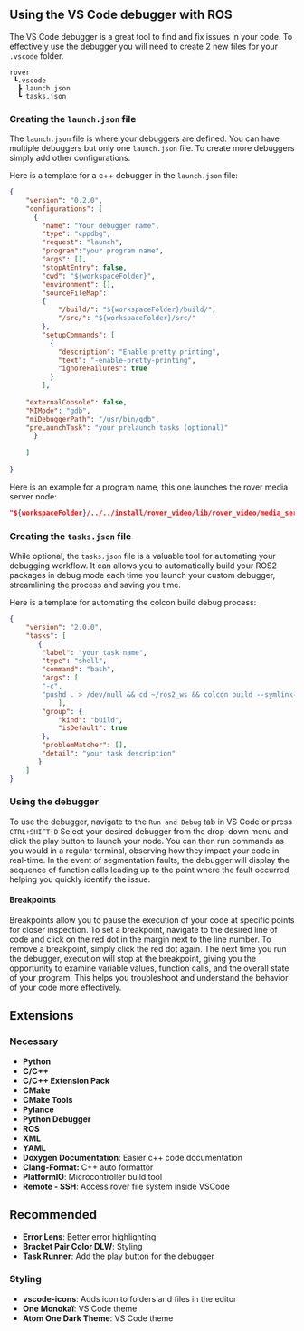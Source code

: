 ## Using the VS Code debugger with ROS

The VS Code debugger is a great tool to find and fix issues in your code. To effectively use the debugger you will need to create 2 new files for your `.vscode` folder.

```
rover 
 ┗.vscode  
  ┣ launch.json  
  ┗ tasks.json
```
### Creating the `launch.json` file
The `launch.json` file is where your debuggers are defined. You can have multiple debuggers but only one `launch.json` file. To create more debuggers simply add other configurations.

Here is a template for a c++ debugger in the `launch.json` file:
```JSON
{
	"version": "0.2.0",
	"configurations": [
	  {
		"name": "Your debugger name",
		"type": "cppdbg",
		"request": "launch",		
		"program":"your program name",
		"args": [],
		"stopAtEntry": false,
		"cwd": "${workspaceFolder}",
		"environment": [],
		"sourceFileMap": 
		{
			"/build/": "${workspaceFolder}/build/",
			"/src/": "${workspaceFolder}/src/"
		},
		"setupCommands": [
		  {
			"description": "Enable pretty printing",
			"text": "-enable-pretty-printing",
			"ignoreFailures": true
		  }
		],
	
	"externalConsole": false,
	"MIMode": "gdb",
	"miDebuggerPath": "/usr/bin/gdb",
	"preLaunchTask": "your prelaunch tasks (optional)"
	  }
	
	]
	
}
```

Here is an example for a program name, this one launches the rover media server node:
```json  
"${workspaceFolder}/../../install/rover_video/lib/rover_video/media_server"
```

### Creating the `tasks.json` file
While optional, the `tasks.json` file is a valuable tool for automating your debugging workflow. It can allows you to automatically build your ROS2 packages in debug mode each time you launch your custom debugger, streamlining the process and saving you time.

Here is a template for automating the colcon build debug process:
```JSON
{
	"version": "2.0.0",
	"tasks": [
	   {
		"label": "your task name",
		"type": "shell",
		"command": "bash",
		"args": [
		"-c",
		"pushd . > /dev/null && cd ~/ros2_ws && colcon build --symlink-install --cmake-args -DCMAKE_BUILD_TYPE=Debug && source ~/.bashrc && popd > /dev/null"
			],
		"group": {
			"kind": "build",
			"isDefault": true
		},
		"problemMatcher": [],
		"detail": "your task description"
	   }
	]
}
```

### Using the debugger
To use the debugger, navigate to the `Run and Debug` tab in VS Code or press `CTRL+SHIFT+D`
Select your desired debugger from the drop-down menu and click the play button to launch your node. You can then run commands as you would in a regular terminal, observing how they impact your code in real-time. In the event of segmentation faults, the debugger will display the sequence of function calls leading up to the point where the fault occurred, helping you quickly identify the issue.
#### Breakpoints
Breakpoints allow you to pause the execution of your code at specific points for closer inspection. To set a breakpoint, navigate to the desired line of code and click on the red dot in the margin next to the line number. To remove a breakpoint, simply click the red dot again. The next time you run the debugger, execution will stop at the breakpoint, giving you the opportunity to examine variable values, function calls, and the overall state of your program. This helps you troubleshoot and understand the behavior of your code more effectively.

## Extensions

### Necessary

- **Python**
- **C/C++**
- **C/C++ Extension Pack**
- **CMake**
- **CMake Tools**
- **Pylance**
- **Python Debugger**
- **ROS**
- **XML**
- **YAML**
- **Doxygen Documentation**: Easier c++ code documentation
- **Clang-Format:** C++ auto formattor
- **PlatformIO**: Microcontroller build tool
- **Remote - SSH**: Access rover file system inside VSCode

## Recommended

- **Error Lens**: Better error highlighting
- **Bracket Pair Color DLW**: Styling
- **Task Runner**: Add the play button for the debugger

### Styling

- **vscode-icons**: Adds icon to folders and files in the editor
- **One Monokaï**: VS Code theme
- **Atom One Dark Theme**: VS Code theme
